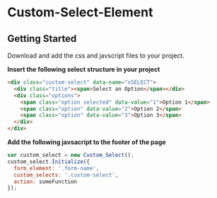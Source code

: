 # Custom-Select-Element

## Getting Started
Download and add the css and javscript files to your project.

**Insert the following select structure in your project**
```html
<div class="custom-select" data-name="xSELECT">
  <div class="title"><span>Select an Option</span></div>
  <div class="options">
    <span class="option selected" data-value="1">Option 1</span>
    <span class="option" data-value="2">Option 2</span>
    <span class="option" data-value="3">Option 3</span>
  </div>
</div>
```

**Add the following javsacript to the footer of the page**
```js
var custom_select = new Custom_Select();
custom_select.Initialize({
  form_element: '.form-name',
  custom_selects: '.custom-select',
  action: someFunction
});
```
